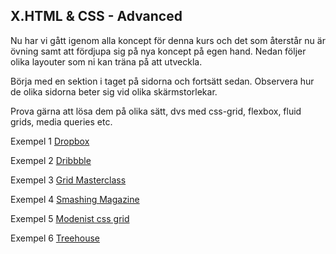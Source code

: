 ## X.HTML & CSS - Advanced

Nu har vi gått igenom alla koncept för denna kurs och det som återstår nu är övning samt att fördjupa sig på nya koncept på egen hand. Nedan följer olika layouter som ni kan träna på att utveckla.

Börja med en sektion i taget på sidorna och fortsätt sedan. Observera hur de olika sidorna beter sig vid olika skärmstorlekar.

Prova gärna att lösa dem på olika sätt, dvs med css-grid, flexbox, fluid grids, media queries etc.

Exempel 1 [Dropbox](https://www.dropbox.com/?landing=dbv2)

Exempel 2 [Dribbble](https://dribbble.com/)

Exempel 3 [Grid Masterclass](http://grid-masterclass.webflow.io/)

Exempel 4 [Smashing Magazine](https://www.smashingmagazine.com/)

Exempel 5 [Modenist css grid](http://modernist-css-grid.webflow.io/)

Exempel 6 [Treehouse](https://join.teamtreehouse.com/techdegree/)